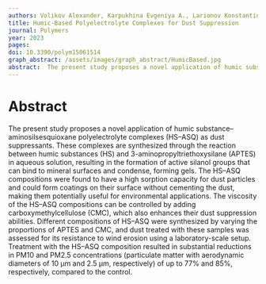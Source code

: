 ```yaml
---
authors: Volikov Alexander, Karpukhina Evgeniya A., Larionov Konstantin S., Kozlov Daniil A., Perminova Irina V. 
title: Humic-Based Polyelectrolyte Complexes for Dust Suppression
journal: Polymers
year: 2023
pages:  
doi: 10.3390/polym15061514
graph_abstract: /assets/images/graph_abstract/HumicBased.jpg
abstract:  The present study proposes a novel application of humic substance–aminosilsesquioxane polyelectrolyte complexes (HS–ASQ) as dust suppressants. These complexes are synthesized through the reaction between humic substances (HS) and 3-aminopropyltriethoxysilane (APTES) in aqueous solution, resulting in the formation of active silanol groups that can bind to mineral surfaces and condense, forming gels. The HS–ASQ compositions were found to have a high sorption capacity for dust particles and could form coatings on their surface without cementing the dust, making them potentially useful for environmental applications. The viscosity of the HS–ASQ compositions can be controlled by adding carboxymethylcellulose (CMC), which also enhances their dust suppression abilities. Different compositions of HS–ASQ were synthesized by varying the proportions of APTES and CMC, and dust treated with these samples was assessed for its resistance to wind erosion using a laboratory-scale setup. Treatment with the HS–ASQ composition resulted in substantial reductions in PM10 and PM2.5 concentrations (particulate matter with aerodynamic diameters of 10 µm and 2.5 µm, respectively) of up to 77% and 85%, respectively, compared to the control.
---
```



# Abstract

The present study proposes a novel application of humic substance–aminosilsesquioxane polyelectrolyte complexes (HS–ASQ) as dust suppressants. These complexes are synthesized through the reaction between humic substances (HS) and 3-aminopropyltriethoxysilane (APTES) in aqueous solution, resulting in the formation of active silanol groups that can bind to mineral surfaces and condense, forming gels. The HS–ASQ compositions were found to have a high sorption capacity for dust particles and could form coatings on their surface without cementing the dust, making them potentially useful for environmental applications. The viscosity of the HS–ASQ compositions can be controlled by adding carboxymethylcellulose (CMC), which also enhances their dust suppression abilities. Different compositions of HS–ASQ were synthesized by varying the proportions of APTES and CMC, and dust treated with these samples was assessed for its resistance to wind erosion using a laboratory-scale setup. Treatment with the HS–ASQ composition resulted in substantial reductions in PM10 and PM2.5 concentrations (particulate matter with aerodynamic diameters of 10 µm and 2.5 µm, respectively) of up to 77% and 85%, respectively, compared to the control.
